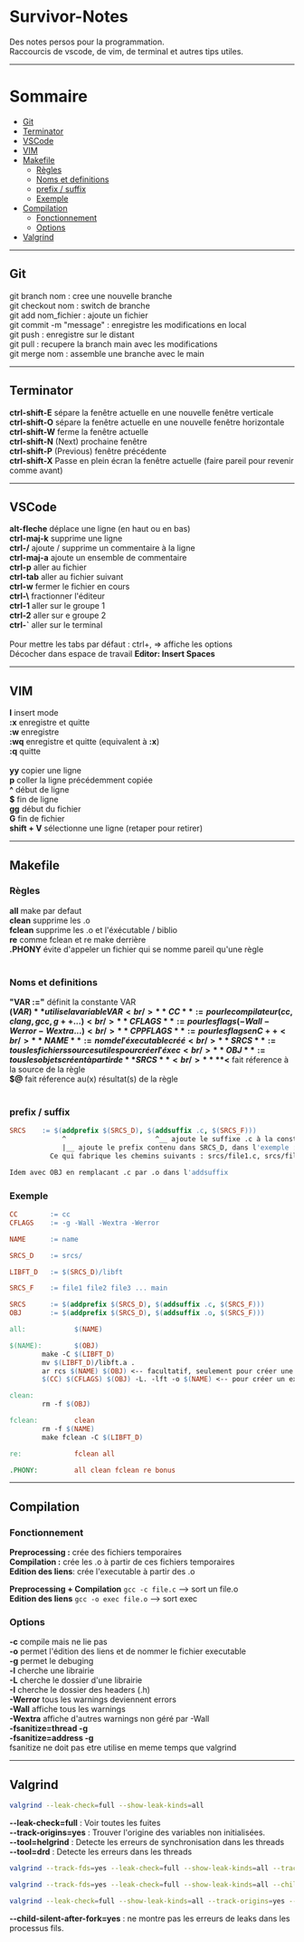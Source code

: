 # Survivor-Notes
Des notes persos pour la programmation.<br />
Raccourcis de vscode, de vim, de terminal et autres tips utiles.

---------------------------

# Sommaire

- [Git](#Git)
- [Terminator](#Terminator)
- [VSCode](#VSCode)
- [VIM](#VIM)
- [Makefile](#Makefile)
  - [Règles](#Règles)
  - [Noms et definitions](https://github.com/B4L00/Survivor-Notes#noms-et-definitions)
  - [prefix / suffix](https://github.com/B4L00/Survivor-Notes#prefix--suffix)
  - [Exemple](#Exemple)
- [Compilation](#Compilation)
  - [Fonctionnement](#Fonctionnement)
  - [Options](#Options)
- [Valgrind](#Valgrind)

---------------------------

## Git
git branch nom : cree une nouvelle branche<br />
git checkout nom : switch de branche<br />
git add nom_fichier : ajoute un fichier<br />
git commit -m "message" : enregistre les modifications en local<br />
git push : enregistre sur le distant<br />
git pull : recupere la branch main avec les modifications<br />
git merge nom : assemble une branche avec le main<br />

---------------------------

## Terminator
**ctrl-shift-E**  sépare la fenêtre actuelle en une nouvelle fenêtre verticale<br />
**ctrl-shift-O**  sépare la fenêtre actuelle en une nouvelle fenêtre horizontale<br />
**ctrl-shift-W**  ferme la fenêtre actuelle<br />
**ctrl-shift-N**  (Next) prochaine fenêtre<br />
**ctrl-shift-P**  (Previous) fenêtre précédente<br />
**ctrl-shift-X**  Passe en plein écran la fenêtre actuelle (faire pareil pour revenir comme avant)

---------------------------

## VSCode
**alt-fleche**   déplace une ligne (en haut ou en bas)<br />
**ctrl-maj-k**   supprime une ligne<br />
**ctrl-/**       ajoute / supprime un commentaire à la ligne <br />
**ctrl-maj-a**   ajoute un ensemble de commentaire<br />
**ctrl-p**       aller au fichier<br />
**ctrl-tab**     aller au fichier suivant <br />
**ctrl-w**       fermer le fichier en cours <br />
**ctrl-\\**      fractionner l'éditeur <br />
**ctrl-1**       aller sur le groupe 1 <br />
**ctrl-2**       aller sur e groupe 2 <br />
**ctrl-`**       aller sur le terminal <br />
<br />
Pour mettre les tabs par défaut : ctrl+, => affiche les options<br />
Décocher dans espace de travail **Editor: Insert Spaces** <br />

---------------------------

## VIM
**I**		insert mode<br />
**:x** 	enregistre et quitte<br />
**:w**  enregistre<br />
**:wq** enregistre et quitte (equivalent à **:x**)<br />
**:q**  quitte<br />
<br />
**yy**  copier une ligne<br />
**p**   coller la ligne précédemment copiée<br />
**^**		début de ligne<br />
**$**		fin de ligne<br />
**gg**	début du fichier<br />
**G**		fin de fichier<br />
**shift + V** sélectionne une ligne (retaper pour retirer)<br />

---------------------------

## Makefile

### Règles
**all**     make par defaut<br />
**clean**   supprime les .o <br />
**fclean**  supprime les .o et l'éxécutable / biblio<br />
**re**      comme fclean et re make derrière<br />
**.PHONY**  évite d'appeler un fichier qui se nomme pareil qu'une règle<br />
<br />
### Noms et definitions
**"VAR :="**  définit la constante VAR<br />
**$(VAR)**  utilise la variable VAR<br />
**CC**			:=	pour le compilateur (cc, clang, gcc, g++ ...)<br />
**CFLAGS** 	:=	pour les flags (-Wall -Werror -Wextra ...)<br />
**CPPFLAGS** := pour les flags en C++<br />
**NAME**		:=  nom de l'éxecutable créé<br />
**SRCS**		:=  tous les fichiers sources utiles pour créer l'éxec<br />
**OBJ**			:=  tous les objets créent à partir de **SRCS**<br />
**%.c** fait référence à tous les fichiers .c (idem pour %.o)<br />
**$<** fait réference à la source de la règle<br />
**$@** fait réference au(x) résultat(s) de la règle<br />
<br />
### prefix / suffix
```Makefile
SRCS	:= $(addprefix $(SRCS_D), $(addsuffix .c, $(SRCS_F)))
             ^                      ^__ ajoute le suffixe .c à la constante SRCS_F. Donc ajoute .c à tous les fichiers étant définit dans SRCS_F
             |__ ajoute le prefix contenu dans SRCS_D, dans l'exemple : "srcs/"
          Ce qui fabrique les chemins suivants : srcs/file1.c, srcs/file2.c, srcs/file3.c et srcs/main.c

Idem avec OBJ en remplacant .c par .o dans l'addsuffix
```

### Exemple
``` Makefile
CC        := cc
CFLAGS    := -g -Wall -Wextra -Werror

NAME      := name

SRCS_D    := srcs/

LIBFT_D   := $(SRCS_D)/libft

SRCS_F    := file1 file2 file3 ... main

SRCS      := $(addprefix $(SRCS_D), $(addsuffix .c, $(SRCS_F)))
OBJ       := $(addprefix $(SRCS_D), $(addsuffix .o, $(SRCS_F)))

all:            $(NAME)

$(NAME):        $(OBJ)
        make -C $(LIBFT_D)
        mv $(LIBFT_D)/libft.a .
        ar rcs $(NAME) $(OBJ) <-- facultatif, seulement pour créer une biblio
        $(CC) $(CFLAGS) $(OBJ) -L. -lft -o $(NAME) <-- pour créer un exec 

clean:
        rm -f $(OBJ)

fclean:         clean
        rm -f $(NAME)
        make fclean -C $(LIBFT_D)

re:             fclean all

.PHONY:         all clean fclean re bonus
```

---------------------------

## Compilation
### Fonctionnement
**Preprocessing :**     crée des fichiers temporaires<br />
**Compilation :**       crée les .o à partir de ces fichiers temporaires<br />
**Edition des liens**:  crée l'executable à partir des .o<br />

**Preprocessing + Compilation**   ```gcc -c file.c``` --> sort un file.o <br />
**Edition des liens**             ```gcc -o exec file.o``` --> sort exec <br />

### Options
**-c** compile mais ne lie pas<br />
**-o** permet l'édition des liens et de nommer le fichier executable<br />
**-g** permet le debuging<br />
**-l** cherche une librairie<br />
**-L** cherche le dossier d'une librairie<br />
**-I** cherche le dossier des headers (.h)<br />
**-Werror** tous les warnings deviennent errors<br />
**-Wall** affiche tous les warnings<br />
**-Wextra** affiche d'autres warnings non géré par -Wall<br />
**-fsanitize=thread -g**<br /> 
**-fsanitize=address -g**<br />
fsanitize ne doit pas etre utilise en meme temps que valgrind <br />

---------------------------

## Valgrind

```bash
valgrind --leak-check=full --show-leak-kinds=all
```
**--leak-check=full** : Voir toutes les fuites <br>
**--track-origins=yes** : Trouver l'origine des variables non initialisées. <br>
**--tool=helgrind** : Detecte les erreurs de synchronisation dans les threads <br>
**--tool=drd** : Detecte les erreurs dans les threads <br>
```bash
valgrind --track-fds=yes --leak-check=full --show-leak-kinds=all --trace-children=yes
```
```bash
valgrind --track-fds=yes --leak-check=full --show-leak-kinds=all --child-silent-after-fork=yes
```
```bash
valgrind --leak-check=full --show-leak-kinds=all --track-origins=yes --tool=helgrind --tool=drd --trace-children=yes --track-fds=yes
```
**--child-silent-after-fork=yes** : ne montre pas les erreurs de leaks dans les processus fils.
